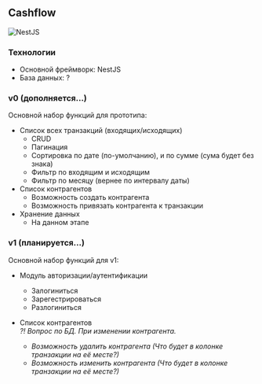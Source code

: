 ## Cashflow
![NestJS](https://img.shields.io/badge/nestjs-%23E0234E.svg?style=for-the-badge&logo=nestjs&logoColor=white)
### Технологии
- Основной фреймворк: NestJS
- База данных: ?

### v0 (дополняется...)
Основной набор функций для прототипа:
- Список всех транзакций (входящих/исходящих)
    - CRUD
    - Пагинация
    - Сортировка по дате (по-умолчанию), и по сумме (сума будет без знака)
    - Фильтр по входящим и исходящим
    - Фильтр по месяцу (вернее по интервалу даты)
- Список контрагентов
    - Возможность создать контрагента
    - Возможность привязать контрагента к транзакции
- Хранение данных
  - На данном этапе

### v1 (планируется...)
Основной набор функций для v1:
- Модуль авторизации/аутентификации
    - Залогиниться
    - Зарегестрироваться
    - Разлогиниться

- Список контрагентов<br />
  <i>?! Вопрос по БД. При изменении контрагента.<i/>
    - Возможность удалить контрагента (Что будет в колонке транзакции на её месте?)
    - Возможность изменить контрагента (Что будет в колонке транзакции на её месте?)

